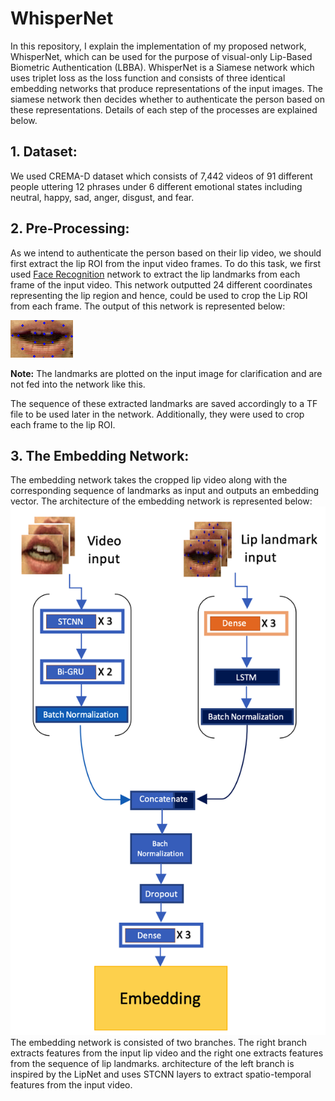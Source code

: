 # WhisperNet
In this repository, I explain the implementation of my proposed network, WhisperNet, which can be used for the purpose of visual-only Lip-Based Biometric Authentication (LBBA). WhisperNet is a Siamese network which uses triplet loss as the loss function and consists of three identical embedding networks that produce representations of the input images. The siamese network then decides whether to authenticate the person based on these representations. Details of each step of the processes are explained below.

## 1. Dataset:
We used CREMA-D dataset which consists of 7,442 videos of 91 different people uttering 12 phrases under 6 different emotional states including neutral, happy, sad, anger, disgust, and fear.
## 2. Pre-Processing:
As we intend to authenticate the person based on their lip video, we should first extract the lip ROI from the input video frames. To do this task, we first used [Face Recognition](https://github.com/ageitgey/face_recognition "Face Recognition") network to extract the lip landmarks from each frame of the input video. This network outputted 24 different coordinates representing the lip region and hence, could be used to crop the Lip ROI from each frame. The output of this network is represented below:

![landmarks](https://github.com/ab2llah/WhisperNet/raw/main/cropped_How1.avi.gif "landmarks")

**Note:** The landmarks are plotted on the input image for clarification and are not fed into the network like this.

The sequence of these extracted landmarks are saved accordingly to a TF file to be used later in the network. Additionally, they were used to crop each frame to the lip ROI.
## 3. The Embedding Network:
The embedding network takes the cropped lip video along with the corresponding sequence of landmarks as input and outputs an embedding vector. The architecture of the embedding network is represented below:
![embedding](https://github.com/ab2llah/WhisperNet/raw/main/embedding.png "embedding")
The embedding network is consisted of two branches. The right branch extracts features from the input lip video and the right one extracts features from the sequence of lip landmarks. architecture of the left branch is inspired by the LipNet and uses STCNN layers to extract spatio-temporal features from the input video.
